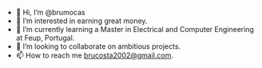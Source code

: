 - 👋 Hi, I’m @brumocas
- 👀 I’m interested in earning great money.
- 🌱 I’m currently learning a Master in Electrical and Computer Engineering at Feup, Portugal.
- 💞️ I’m looking to collaborate on ambitious projects.
- 📫 How to reach me brucosta2002@gmail.com.

<!---
brumocas/brumocas is a ✨ special ✨ repository because its `README.md` (this file) appears on your GitHub profile.
You can click the Preview link to take a look at your changes.
--->
